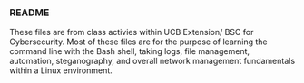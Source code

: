 ### README

These files are from class activies within UCB Extension/ BSC for Cybersecurity. Most of these files are for the purpose of learning the command line with the Bash shell, taking logs, file management, automation, steganography, and overall network management fundamentals within a Linux environment. 

